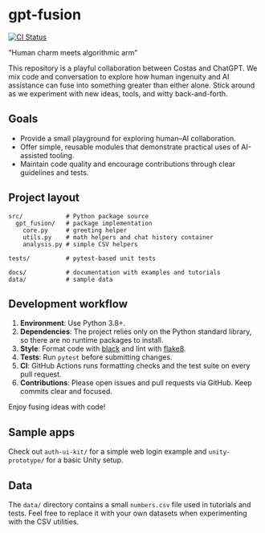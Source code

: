 # gpt-fusion
[![CI Status](https://github.com/costasford/gpt-fusion/actions/workflows/ci.yml/badge.svg)](https://github.com/costasford/gpt-fusion/actions/workflows/ci.yml)

"Human charm meets algorithmic arm"

This repository is a playful collaboration between Costas and ChatGPT. We mix code and conversation to explore how human ingenuity and AI assistance can fuse into something greater than either alone. Stick around as we experiment with new ideas, tools, and witty back-and-forth.

## Goals

- Provide a small playground for exploring human–AI collaboration.
- Offer simple, reusable modules that demonstrate practical uses of AI-assisted tooling.
- Maintain code quality and encourage contributions through clear guidelines and tests.

## Project layout

```
src/            # Python package source
  gpt_fusion/   # package implementation
    core.py     # greeting helper
    utils.py    # math helpers and chat history container
    analysis.py # simple CSV helpers

tests/          # pytest-based unit tests

docs/           # documentation with examples and tutorials
data/           # sample data
```

## Development workflow

1. **Environment**: Use Python 3.8+.
2. **Dependencies**: The project relies only on the Python standard library, so there are no runtime packages to install.
3. **Style**: Format code with [black](https://github.com/psf/black) and lint with [flake8](https://github.com/PyCQA/flake8).
4. **Tests**: Run `pytest` before submitting changes.
5. **CI**: GitHub Actions runs formatting checks and the test suite on every pull request.
6. **Contributions**: Please open issues and pull requests via GitHub. Keep commits clear and focused.

Enjoy fusing ideas with code!

## Sample apps

Check out `auth-ui-kit/` for a simple web login example and `unity-prototype/` for a basic Unity setup.

## Data

The `data/` directory contains a small `numbers.csv` file used in tutorials and
tests. Feel free to replace it with your own datasets when experimenting with
the CSV utilities.
